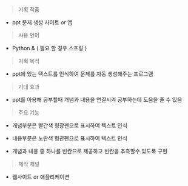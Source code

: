 
> 기획 작품 

- ppt 문제 생성 사이트 or 앱

> 사용 언어

- Python & ( 필요 할 경우 스프링 )

> 기획  목적

- ppt에 있는 텍스트를 인식하여 문제를 자동 생성해주는 프로그램

> 기대 효과

- ppt를 아용해 공부할때 개념과 내용을 연결시켜 공부하는데 도움을 줄 수 있음

> 주요 기능

- 개념부분은 빨간색 형광펜으로 표시하여 텍스트 인식

- 내용부분은 노란색 형관펜으로 표시하여 텍스트 인식

- 개념과 내용 중 하나를 빈칸으로 제공하고 빈칸을 추측할수 있도록 구현


> 제작 채널

- 웹사이트 or 애플리케이션

